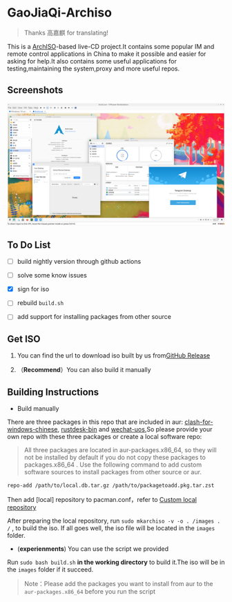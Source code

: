 # GaoJiaQi-Archiso
> Thanks 高嘉麒 for translating!

This is a [ArchISO](https://gitlab.archlinux.org/archlinux/archiso)-based live-CD project.It contains some popular IM and remote control applications in China to make it possible and easier for asking for help.It also contains some useful applications for testing,maintaining the system,proxy and more useful repos.

## Screenshots

![1](pics/1.png)

## To Do List

- [ ] build nightly version through github actions
- [ ] solve some know issues
- [x] sign for iso
- [ ] rebuild `build.sh`
- [ ] add support for installing packages from other source


## Get ISO
1. You can find the url to download iso built by us from[GitHub Release](https://github.com/world-nb-organization/GaoJiaQi-Archiso/releases)

2. （**Recommend**）You can also build it manually

## Building Instructions

- Build manually


There are three packages in this repo that are included in aur: [clash-for-windows-chinese](https://aur.archlinux.org/packages/clash-for-windows-chinese), [rustdesk-bin](https://aur.archlinux.org/packages/rustdesk-bin) and [wechat-uos](https://aur.archlinux.org/packages/wechat-uos),So please provide your own repo with these three packages or create a local software repo:
> All three packages are located in aur-packages.x86_64, so they will not be installed by default if you do not copy these packages to packages.x86_64 . Use the following command to add custom software sources to install packages from other source or aur.

```bash
repo-add /path/to/local.db.tar.gz /path/to/packagetoadd.pkg.tar.zst
```

Then add [local] repository to pacman.conf，refer to [Custom local repository](https://wiki.archlinux.org/title/Pacman/Tips_and_tricks#Custom_local_repository)

After preparing the local repository, run `sudo mkarchiso -v -o . /images . /` , to build the iso. If all goes well, the iso file will be located in the `images` folder.

- (**experienments**) You can use the script we provided

Run ```sudo bash build.sh``` **in the working directory** to build it.The iso will be in the `images` folder if it succeed.

> Note：Please add the packages you want to install from aur to the `aur-packages.x86_64` before you run the script


